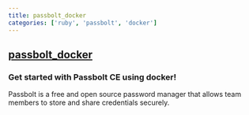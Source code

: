 ```yaml
---
title: passbolt_docker
categories: ['ruby', 'passbolt', 'docker']
---
```

## [passbolt_docker](https://github.com/passbolt/passbolt_docker)

### Get started with Passbolt CE using docker!


Passbolt is a free and open source password manager that allows team members to
store and share credentials securely.
